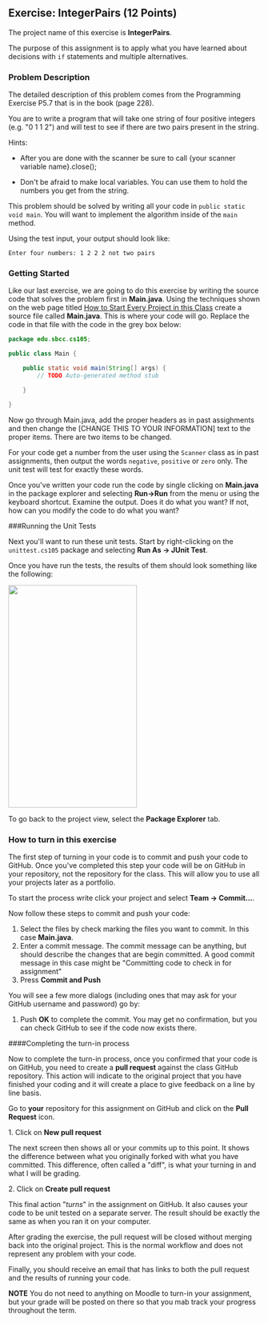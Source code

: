 ## Exercise: IntegerPairs (12 Points)

The project name of this exercise is **IntegerPairs**.

The purpose of this assignment is to apply what you have learned about decisions with `if` statements and multiple alternatives.

### Problem Description

The detailed description of this problem comes from the Programming Exercise P5.7 that is in the book (page 228).

You are to write a program that will take one string of four positive integers (e.g. "0 1 1 2") and will test to see if there are two pairs present in the string. 

Hints:

- After you are done with the scanner be sure to call {your scanner variable name}.close();

- Don't be afraid to make local variables. You can use them to hold the numbers you get from the string.

This problem should be solved by writing all your code in `public static void main`. You will want to implement the algorithm inside of the `main` method. 

Using the test input, your output should look like:

`Enter four numbers: 1 2 2 2 not two pairs`

### Getting Started

Like our last exercise, we are going to do this exercise by writing the source code that solves the problem first in **Main.java**. Using the techniques shown on the web page titled [How to Start Every Project in this Class](https://github.com/sbcc-cs105-spring2016/HowToStartEveryProject) create a source file called **Main.java**. This is where your code will go. Replace the code in that file with the code in the grey box below:

```java
package edu.sbcc.cs105;

public class Main {

    public static void main(String[] args) {
        // TODO Auto-generated method stub

    }

}
```

Now go through Main.java, add the proper headers as in past assighments and then change the [CHANGE THIS TO YOUR INFORMATION] text to the proper items. There are two items to be changed.

For your code get a number from the user using the `Scanner` class as in past assignments, then output the words `negative`, `positive` or `zero` only. The unit test will test for exactly these words.

Once you've written your code run the code by single clicking on **Main.java** in the package explorer and selecting **Run->Run** from the menu or using the keyboard shortcut. Examine the output. Does it do what you want? If not, how can you modify the code to do what you want?

###Running the Unit Tests

Next you'll want to run these unit tests. Start by right-clicking on the `unittest.cs105` package and selecting **Run As -> JUnit Test**. 

Once you have run the tests, the results of them should look something like the following:

<img src="https://www.dropbox.com/s/79zw4fbsjebbx1s/junit_test.png?dl=1" width="257" height="445" />

To go back to the project view, select the **Package Explorer** tab.

### How to turn in this exercise

The first step of turning in your code is to commit and push your code to GitHub. Once you've completed this step your code will be on GitHub in your repository, not the repository for the class. This will allow you to use all your projects later as a portfolio.

To start the process write click your project and select **Team -> Commit...**. 

Now follow these steps to commit and push your code:

1. Select the files by check marking the files you want to commit. In this case **Main.java**. 
2. Enter a commit message. The commit message can be anything, but should describe the changes that are begin committed. A good commit message in this case might be "Committing code to check in for assignment"
3. Press **Commit and Push**

You will see a few more dialogs (including ones that may ask for your GitHub username and password) go by:

1. Push **OK** to complete the commit. You may get no confirmation, but you can check GitHub to see if the code now exists there.

####Completing the turn-in process

Now to complete the turn-in process, once you confirmed that your code is on GitHub, you need to create a **pull request** against the class GitHub repository. This action will indicate to the original project that you have finished your coding and it will create a place to give feedback on a line by line basis. 

Go to **your** repository for this assignment on GitHub and click on the **Pull Request** icon.
 
1\. Click on **New pull request**

The next screen then shows all or your commits up to this point.  It shows the difference between what you originally forked with what you have committed. This difference, often called a "diff", is what your turning in and what I will be grading. 

2\. Click on **Create pull request**

This final action "_turns_" in the assignment on GitHub. It also causes your code to be unit tested on a separate server. The result should be exactly the same as when you ran it on your computer.

After grading the exercise, the pull request will be closed without merging back into the original project. This is the normal workflow and does not represent any problem with your code.

Finally, you should receive an email that has links to both the pull request and the results of running your code.

**NOTE** You do not need to anything on Moodle to turn-in your assignment, but your grade will be posted on there so that you mab track your progress throughout the term.
